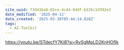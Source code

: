 ```yaml
---
site_uuid: f3d41ba6-82ce-4c44-84df-b226c1d392e3
date_modified: '2025-04-12'
date_created: '2025-03-30T05:44:14.828Z'
tags:
  - AI-Toolkit
---
```





























































https://youtu.be/STdecfY7Ki8?si=RvSgMpLD2KnHOflk